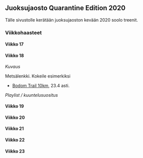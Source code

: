 ## Juoksujaosto Quarantine Edition 2020

Tälle sivustolle kerätään juoksujaoston kevään 2020 soolo treenit. 

### Viikkohaasteet

#### Viikko 17

#### Viikko 18

*Kuvaus*

Metsälenkki. Kokeile esimerkiksi

- [Bodom Trail 10km](https://www.instagram.com/p/B-9svglhTaV/), 23.4 asti. 

*Playlist / kuuntelusuositus*

#### Viikko 19

#### Viikko 20

#### Viikko 21

#### Viikko 22

#### Viikko 23


